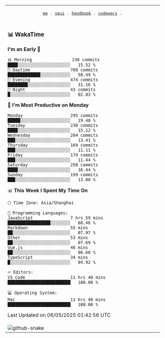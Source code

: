 
<div align="center">

<table>
<tr><td>
  <p align="center">
  <samp>
    <a href="https://github.com/SeaMmMm/SeaMmMm">me</a> .
    <a href="https://github.com/SeaMmMm/se-element">seui</a> .
    <a href="https://github.com/SeaMmMm/HandBook">handbook</a> .
    <a href="https://github.com/SeaMmMm/codeWars">codewars</a> .
  </samp>
    </p>
</td></tr>

<tr><td>

### 📊 WakaTime

<!--START_SECTION:waka-->
**I'm an Early 🐤** 

```text
🌞 Morning                236 commits         ████░░░░░░░░░░░░░░░░░░░░░   15.52 % 
🌆 Daytime                768 commits         █████████████░░░░░░░░░░░░   50.49 % 
🌃 Evening                474 commits         ████████░░░░░░░░░░░░░░░░░   31.16 % 
🌙 Night                  43 commits          █░░░░░░░░░░░░░░░░░░░░░░░░   02.83 % 
```
📅 **I'm Most Productive on Monday** 

```text
Monday                   295 commits         █████░░░░░░░░░░░░░░░░░░░░   19.40 % 
Tuesday                  230 commits         ████░░░░░░░░░░░░░░░░░░░░░   15.12 % 
Wednesday                204 commits         ███░░░░░░░░░░░░░░░░░░░░░░   13.41 % 
Thursday                 169 commits         ███░░░░░░░░░░░░░░░░░░░░░░   11.11 % 
Friday                   174 commits         ███░░░░░░░░░░░░░░░░░░░░░░   11.44 % 
Saturday                 250 commits         ████░░░░░░░░░░░░░░░░░░░░░   16.44 % 
Sunday                   199 commits         ███░░░░░░░░░░░░░░░░░░░░░░   13.08 % 
```


📊 **This Week I Spent My Time On** 

```text
🕑︎ Time Zone: Asia/Shanghai

💬 Programming Languages: 
JavaScript               7 hrs 59 mins       █████████████████░░░░░░░░   68.46 % 
Markdown                 55 mins             ██░░░░░░░░░░░░░░░░░░░░░░░   07.97 % 
Other                    53 mins             ██░░░░░░░░░░░░░░░░░░░░░░░   07.69 % 
Vue.js                   46 mins             ██░░░░░░░░░░░░░░░░░░░░░░░   06.68 % 
TypeScript               34 mins             █░░░░░░░░░░░░░░░░░░░░░░░░   04.92 % 

🔥 Editors: 
VS Code                  11 hrs 40 mins      █████████████████████████   100.00 % 

💻 Operating System: 
Mac                      11 hrs 40 mins      █████████████████████████   100.00 % 
```


 Last Updated on 06/05/2025 01:42:56 UTC
<!--END_SECTION:waka-->
</td></tr>

<tr><td>
  <img alt="github-snake" src="profile-snake-contrib/github-user-contribution.svg"/>
</td></tr>

</table>
